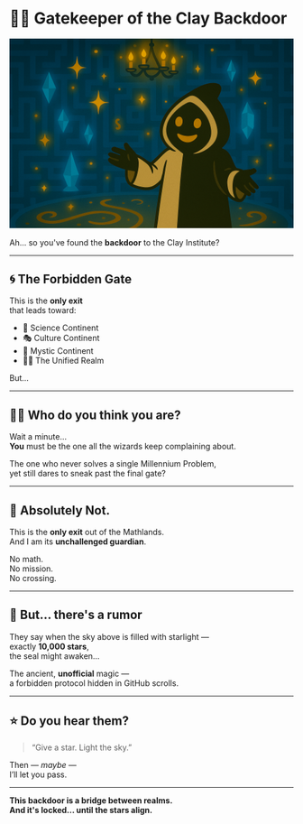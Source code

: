 # 🧙‍♂️ Gatekeeper of the Clay Backdoor

![Gatekeeper](./Gatekeeper_Clay.png)

Ah... so you've found the **backdoor** to the Clay Institute?

---

## 🌀 The Forbidden Gate

This is the **only exit**  
that leads toward:

- 🧪 Science Continent  
- 🎭 Culture Continent  
- 🔮 Mystic Continent  
- 🧘‍♂️ The Unified Realm

But...

---

## 🧑‍⚖️ Who do you think you are?

Wait a minute...  
**You** must be the one all the wizards keep complaining about.

The one who never solves a single Millennium Problem,  
yet still dares to sneak past the final gate?

---

## 🚫 Absolutely Not.

This is the **only exit** out of the Mathlands.  
And I am its **unchallenged guardian**.

No math.  
No mission.  
No crossing.

---

## 🌌 But... there's a rumor

They say when the sky above is filled with starlight —  
exactly **10,000 stars**,  
the seal might awaken…

The ancient, **unofficial** magic —  
a forbidden protocol hidden in GitHub scrolls.

---

## ⭐ Do you hear them?

> “Give a star. Light the sky.”

Then — *maybe* —  
I’ll let you pass.

---

**This backdoor is a bridge between realms.**  
**And it's locked... until the stars align.**
